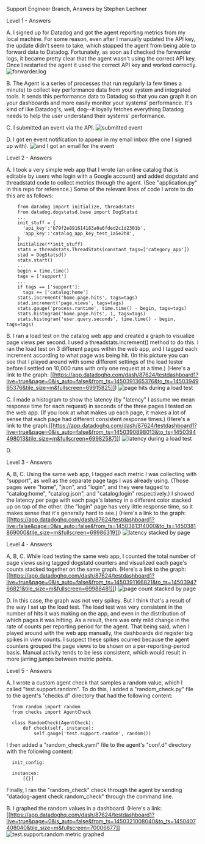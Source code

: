 Support Engineer Branch, Answers by Stephen Lechner


Level 1 - Answers

  A. I signed up for Datadog and got the agent reporting metrics from my local machine. For some reason, even after I manually updated the API key, the update didn't seem to take, which stopped the agent from being able to forward data to Datadog. Fortunately, as soon as I checked the forwarder logs, it became pretty clear that the agent wasn't using the correct API key. Once I restarted the agent it used the correct API key and worked correctly.
  ![forwarder.log](https://cloud.githubusercontent.com/assets/12688271/11882907/70251712-a4dd-11e5-9a39-f76f36d1d0b2.png "Forwarder logs!")

  B. The Agent is a series of processes that run regularly (a few times a minute) to collect key performance data from your system and integrated tools. It sends this performance data to Datadog so that you can graph it on your dashboards and more easily monitor your systems’ performance. It's kind of like Datadog's, well, dog--it loyally fetches everything Datadog needs to help the user understand their systems' performance. 
  
  C. I submitted an event via the API.
  ![submitted event](https://cloud.githubusercontent.com/assets/12688271/11882944/9f2fbca6-a4dd-11e5-9f5e-18f68cfbe15e.png "I submitted an event via the API!")
  
  D. I got en event notification to appear in my email inbox (the one I signed up with).
  ![and I got an email for the event](https://cloud.githubusercontent.com/assets/12688271/11882947/a31c6f3a-a4dd-11e5-9577-3dbfe913a59c.png "And I got an email for the event!")
  
  
Level 2 - Answers
  
  A. I took a very simple web app that I wrote (an online catalog that is editable by users who login with a Google account) and added dogstatd and threadstatd code to collect metrics through the agent. (See "application.py" in this repo for reference.) Some of the relevant lines of code I wrote to do this are as follows:

        from datadog import initialize, threadstats
        from datadog.dogstatsd.base import DogStatsd
        ...
        init_stuff = {
          'api_key':'b79f2e891614183a0a6fded2c1d2301b',
          'app_key':'catalog_app_key_test_1a5e2h8',
        }
        initialize(**init_stuff)
        stats = threadstats.ThreadStats(constant_tags=['category_app'])
        stad = DogStatsd()
        stats.start()
        ...
        begin = time.time()
        tags = ['support']
        ...
        if tags == ['support']:
          tags += ['catalog:home']
        stats.increment('home.page.hits', tags=tags)
        stad.increment('page.views', tags=tags)
        stats.gauge('process.runtime', time.time() - begin, tags=tags)
        stats.histogram('home.page.hits', 1, tags=tags)
        stats.histogram('user.query.seconds', time.time() - begin, tags=tags)
  
  B. I ran a load test on the catalog web app and created a graph to visualize page views per second. I used a threadstats.increment() method to do this. I ran the load test on 3 different pages within the web app, and I tagged each increment according to what page was being hit. (In this picture you can see that I played around with some different settings of the load tester before I settled on 10,000 runs with only one request at a time.) (Here's a link to the graph: [[https://app.datadoghq.com/dash/87624/testdashboard1?live=true&page=0&is_auto=false&from_ts=1450391365376&to_ts=1450394965376&tile_size=m&fullscreen=69915825]])
  ![page hits during a load test](https://cloud.githubusercontent.com/assets/12688271/11882962/b6b380a6-a4dd-11e5-9b54-3e19c96a4da2.png "page hit counts during a load test")
  
  C. I made a histogram to show the latency (by "latency" I assume we mean response time for each request) in seconds of the three pages I tested on the web app. (If you look at what makes up each page, it makes a lot of sense that each page had different consistent response times.) (Here's a link to the graph:[[https://app.datadoghq.com/dash/87624/testdashboard1?live=true&page=0&is_auto=false&from_ts=1450390898013&to_ts=1450394498013&tile_size=m&fullscreen=69982587]])
  ![latency during a load test](https://cloud.githubusercontent.com/assets/12688271/11884943/49c91df8-a4eb-11e5-8443-f85a78b575a4.png "latency during a load test")
  
  D.
  
  
Level 3 - Answers

  A, B, C. Using the same web app, I tagged each metric I was collecting with "support", as well as the separate page tags I was already using. (Those pages were "home", "json", and "login", and they were tagged to "catalog:home", "catalog:json", and "catalog:login" respectively.) I showed the latency per page with each page's latency in a different color stacked up on top of the other. (the "login" page has very little response time, so it makes sense that it's generally hard to see.) (Here's a link to the graph: [[https://app.datadoghq.com/dash/87624/testdashboard1?live=false&page=0&is_auto=false&from_ts=1450381314000&to_ts=1450381869000&tile_size=m&fullscreen=69986319]])
  ![latency stacked by page](https://cloud.githubusercontent.com/assets/12688271/11882988/d274563a-a4dd-11e5-9f49-828f2a2aebdc.png "latency stacked by page")
  

Level 4 - Answers

  A, B, C. While load testing the same web app, I counted the total number of page views using tagged dogstatd counters and visualized each page's counts stacked together on the same graph. (Here's a link to the graph: [[https://app.datadoghq.com/dash/87624/testdashboard1?live=true&page=0&is_auto=false&from_ts=1450391166821&to_ts=1450394766821&tile_size=m&fullscreen=69988481]])
  ![page count stacked by page](https://cloud.githubusercontent.com/assets/12688271/11882993/d58ac8ea-a4dd-11e5-83d1-d03c0c5d6d30.png "page count stacked by page")
  
  D. In this case, the graph was not very spikey. But I think that's a result of the way I set up the load test. The load test was very consistent in the number of hits it was making on the app, and even in the distribution of which pages it was hitting. As a result, there was only mild change in the rate of counts per reporting period for the agent. 
  That being said, when I played around with the web app manually, the dashboards did register big spikes in view counts. I suspect these spikes ocurred because the agent counters grouped the page views to be shown on a per-reporting-period basis. Manual activity tends to be less consistent, which would result in more jarring jumps between metric points. 
  

Level 5 - Answers

  A. I wrote a custom agent check that samples a random value, which I called "test.support.random". To do this, I added a "random_check.py" file to the agent's "checks.d" directory that had the following content:
  
      from random import random
      from checks import AgentCheck
      
      class RandomCheck(AgentCheck):
          def check(self, instance):
              self.gauge('test.support.random', random())
  
  I then added a "random_check.yaml" file to the agent's "conf.d" directory with the following content:
  
      init_config:
      
      instances:
          [{}]
  
  Finally, I ran the "random_check" check through the agent by sending "datadog-agent check random_check" through the command line.
  
  B. I graphed the random values in a dashboard. (Here's a link: [[https://app.datadoghq.com/dash/87624/testdashboard1?live=true&page=0&is_auto=false&from_ts=1450321008040&to_ts=1450407408040&tile_size=m&fullscreen=70006677]]
  ![test.support.random metric graphed](https://cloud.githubusercontent.com/assets/12688271/11888347/5fe30382-a50a-11e5-8d14-96d3cb577db6.png "test.support.random graphed")
  

